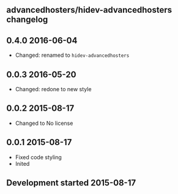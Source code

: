 advancedhosters/hidev-advancedhosters changelog
-----------------------------------------------

## 0.4.0 2016-06-04

- Changed: renamed to `hidev-advancedhosters`

## 0.0.3 2016-05-20

- Changed: redone to new style

## 0.0.2 2015-08-17

- Changed to No license

## 0.0.1 2015-08-17

- Fixed code styling
- Inited

## Development started 2015-08-17

